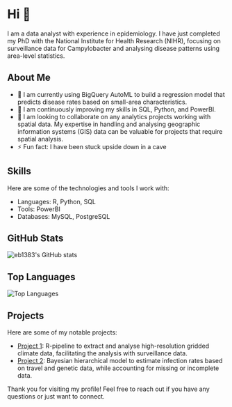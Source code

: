 # Hi 👋

I am a data analyst with experience in epidemiology. I have just completed my PhD with the National Institute for Health Research (NIHR), focusing on surveillance data for Campylobacter and analysing disease patterns using area-level statistics. 

## About Me

- 🔭 I am currently using BigQuery AutoML to build a regression model that predicts disease rates based on small-area characteristics.
- 🌱 I am continuously improving my skills in SQL, Python, and PowerBI.
- 👯 I am looking to collaborate on any analytics projects working with spatial data. My expertise in handling and analysing geographic information systems (GIS) data can be valuable for projects that require spatial analysis.
- ⚡ Fun fact: I have been stuck upside down in a cave 

## Skills

Here are some of the technologies and tools I work with:

- Languages: R, Python, SQL
- Tools: PowerBI
- Databases: MySQL, PostgreSQL

## GitHub Stats

![eb1383's GitHub stats](https://github-readme-stats.vercel.app/api?username=eb1383&show_icons=true&theme=radical)

## Top Languages

![Top Languages](https://github-readme-stats.vercel.app/api/top-langs/?username=eb1383&layout=compact&theme=radical)

## Projects

Here are some of my notable projects:

- [Project 1](https://github.com/eb1383/LoadNetCDF): R-pipeline to extract and analyse high-resolution gridded climate data, facilitating the analysis with surveillance data.
- [Project 2](https://github.com/eb1383/MCMC): Bayesian hierarchical model to estimate infection rates based on travel and genetic data, while accounting for missing or incomplete data.


Thank you for visiting my profile! Feel free to reach out if you have any questions or just want to connect.


